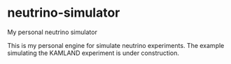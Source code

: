 # neutrino-simulator
My personal neutrino simulator

This is my personal engine for simulate neutrino experiments. The example simulating the KAMLAND experiment is under construction.
